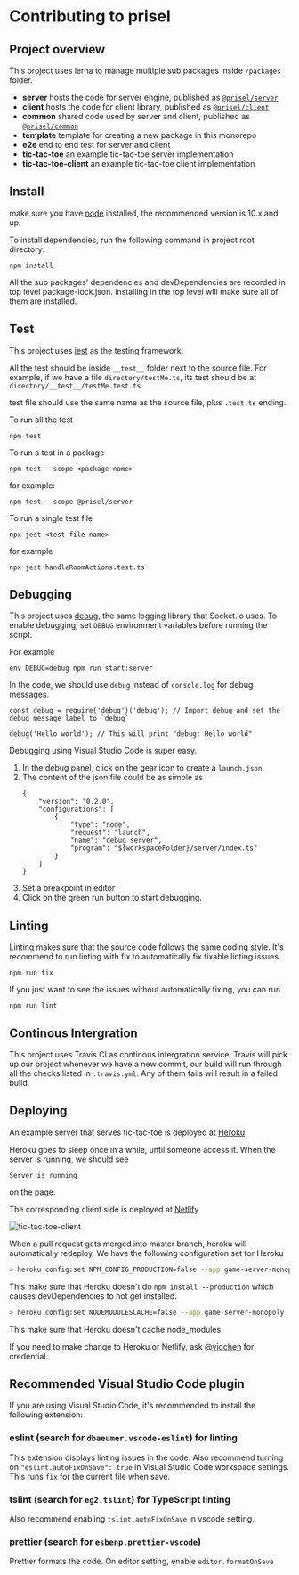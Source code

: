 # Contributing to prisel

## Project overview

This project uses lerna to manage multiple sub packages inside `/packages` folder.

-   **server** hosts the code for server engine, published as
    [`@prisel/server`](https://www.npmjs.com/package/@prisel/server)
-   **client** hosts the code for client library, published as
    [`@prisel/client`](https://www.npmjs.com/package/@prisel/client)
-   **common** shared code used by server and client, published as
    [`@prisel/common`](https://www.npmjs.com/package/@prisel/common)
-   **template** template for creating a new package in this monorepo
-   **e2e** end to end test for server and client
-   **tic-tac-toe** an example tic-tac-toe server implementation
-   **tic-tac-toe-client** an example tic-tac-toe client implementation

## Install

make sure you have [node](https://nodejs.org/en/) installed, the recommended version is 10.x and up.

To install dependencies, run the following command in project root directory:

```
npm install
```

All the sub packages' dependencies and devDependencies are recorded in top level package-lock.json.
Installing in the top level will make sure all of them are installed.

## Test

This project uses [jest](https://facebook.github.io/jest/) as the testing framework.

All the test should be inside `__test__` folder next to the source file. For example, if we have a
file `directory/testMe.ts`, its test should be at `directory/__test__/testMe.test.ts`

test file should use the same name as the source file, plus `.test.ts` ending.

To run all the test

```
npm test
```

To run a test in a package

```
npm test --scope <package-name>
```

for example:

```
npm test --scope @prisel/server
```

To run a single test file

```
npx jest <test-file-name>
```

for example

```
npx jest handleRoomActions.test.ts
```

## Debugging

This project uses [debug](https://github.com/visionmedia/debug), the same logging library that
Socket.io uses. To enable debugging, set `DEBUG` environment variables before running the script.

For example

```
env DEBUG=debug npm run start:server
```

In the code, we should use `debug` instead of `console.log` for debug messages.

```
const debug = require('debug')('debug'); // Import debug and set the debug message label to `debug`

debug('Hello world'); // This will print "debug: Hello world"
```

Debugging using Visual Studio Code is super easy.

1.  In the debug panel, click on the gear icon to create a `launch.json`.
2.  The content of the json file could be as simple as
    ```
    {
        "version": "0.2.0",
        "configurations": [
            {
                "type": "node",
                "request": "launch",
                "name": "debug server",
                "program": "${workspaceFolder}/server/index.ts"
            }
        ]
    }
    ```
3.  Set a breakpoint in editor
4.  Click on the green run button to start debugging.

## Linting

Linting makes sure that the source code follows the same coding style. It's recommend to run linting
with fix to automatically fix fixable linting issues.

```
npm run fix
```

If you just want to see the issues without automatically fixing, you can run

```
npm run lint
```

## Continous Intergration

This project uses Travis CI as continous intergration service. Travis will pick up our project
whenever we have a new commit, our build will run through all the checks listed in `.travis.yml`.
Any of them fails will result in a failed build.

## Deploying

An example server that serves tic-tac-toe is deployed at
[Heroku](https://game-server-monopoly.herokuapp.com/).

Heroku goes to sleep once in a while, until someone access it. When the server is running, we should
see

```
Server is running
```

on the page.

The corresponding client side is deployed at [Netlify](https://prisel-tic-tac-toe.netlify.com/)

![tic-tac-toe-client](https://user-images.githubusercontent.com/5957726/50565663-f7720680-0ce5-11e9-912f-eab1baee6b93.png)

When a pull request gets merged into master branch, heroku will automatically redeploy. We have the
following configuration set for Heroku

```bash
> heroku config:set NPM_CONFIG_PRODUCTION=false --app game-server-monopoly
```

This make sure that Heroku doesn't do `npm install --production` which causes devDependencies to not
get installed.

```bash
> heroku config:set NODEMODULESCACHE=false --app game-server-monopoly
```

This make sure that Heroku doesn't cache node_modules.

If you need to make change to Heroku or Netlify, ask [@yiochen](https://github.com/yiochen) for
credential.

## Recommended Visual Studio Code plugin

If you are using Visual Studio Code, it's recommended to install the following extension:

### eslint (search for `dbaeumer.vscode-eslint`) for linting

This extension displays linting issues in the code. Also recommend turning on
`"eslint.autoFixOnSave": true` in Visual Studio Code workspace settings. This runs `fix` for the
current file when save.

### tslint (search for `eg2.tslint`) for TypeScript linting

Also recommend enabling `tslint.autoFixOnSave` in vscode setting.

### prettier (search for `esbenp.prettier-vscode`)

Prettier formats the code. On editor setting, enable `editor.formatOnSave`
